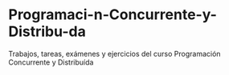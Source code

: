 # Programaci-n-Concurrente-y-Distribu-da
Trabajos, tareas, exámenes y ejercicios del curso Programación Concurrente y Distribuída
